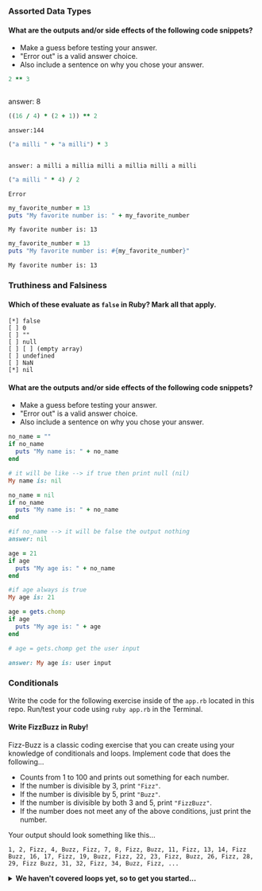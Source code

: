 ### Assorted Data Types

#### What are the outputs and/or side effects of the following code snippets?

* Make a guess before testing your answer.
* "Error out" is a valid answer choice.
* Also include a sentence on why you chose your answer.

```rb
2 ** 3
```
```multiplay two three times 
```
answer: 8

```rb
((16 / 4) * (2 + 1)) ** 2
```
```((4)*(3))**2 --> (12)**2--> 12*2 * 12*2
answer:144
```

```rb
("a milli " + "a milli") * 3
```
``` ("a milli " + "a milli") *3--> it will print three time 

answer: a milli a millia milli a millia milli a milli
```

```rb
("a milli " * 4) / 2
```
``` string /number
Error
```

```rb
my_favorite_number = 13
puts "My favorite number is: " + my_favorite_number
```
``` 
My favorite number is: 13
```

```rb
my_favorite_number = 13
puts "My favorite number is: #{my_favorite_number}"
```
```text
My favorite number is: 13
```

### Truthiness and Falsiness

#### Which of these evaluate as `false` in Ruby? Mark all that apply.

```text
[*] false
[ ] 0
[ ] ""
[ ] null
[ ] [ ] (empty array)
[ ] undefined
[ ] NaN
[*] nil
```

#### What are the outputs and/or side effects of the following code snippets?

* Make a guess before testing your answer.
* "Error out" is a valid answer choice.
* Also include a sentence on why you chose your answer.

```rb
no_name = ""
if no_name
  puts "My name is: " + no_name
end
```
```rb
# it will be like --> if true then print null (nil)
My name is: nil
```

```rb
no_name = nil
if no_name
  puts "My name is: " + no_name
end
```
```rb
#if no_name --> it will be false the output nothing
answer: nil
```

```rb
age = 21
if age
  puts "My age is: " + no_name
end
```
```rb
#if age always is true
My age is: 21
```

```rb
age = gets.chomp
if age
  puts "My age is: " + age
end
```
```rb
# age = gets.chomp get the user input

answer: My age is: user input
```

### Conditionals

Write the code for the following exercise inside of the `app.rb` located in this repo. Run/test your code using `ruby app.rb` in the Terminal.

#### Write FizzBuzz in Ruby!

Fizz-Buzz is a classic coding exercise that you can create using your knowledge of conditionals and loops. Implement code that does the following...

* Counts from 1 to 100 and prints out something for each number.
* If the number is divisible by 3, print `"Fizz"`.
* If the number is divisible by 5, print `"Buzz"`.
* If the number is divisible by both 3 and 5, print `"FizzBuzz"`.
* If the number does not meet any of the above conditions, just print the number.

Your output should look something like this...
```
1, 2, Fizz, 4, Buzz, Fizz, 7, 8, Fizz, Buzz, 11, Fizz, 13, 14, Fizz Buzz, 16, 17, Fizz, 19, Buzz, Fizz, 22, 23, Fizz, Buzz, 26, Fizz, 28, 29, Fizz Buzz, 31, 32, Fizz, 34, Buzz, Fizz, ...
```

<details>
  <summary><strong>We haven't covered loops yet, so to get you started...</strong></summary>


  ```rb
  # the answer in app.rb
  i = 1
  while i <= 100
    # Your code goes in here.
  end
  ```

</details>
